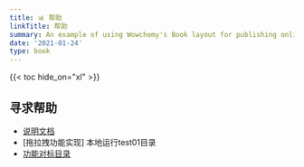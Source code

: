 ```yaml
---
title: 📊 帮助
linkTitle: 帮助
summary: An example of using Wowchemy's Book layout for publishing online courses.
date: '2021-01-24'
type: book
---
```




{{< toc hide_on="xl" >}}

## 寻求帮助

- [说明文档](html/0002.html)
- [拖拉拽功能实现] 本地运行test01目录
- [功能对标目录](https://github.com/design-thinking-czz/starter-hugo-online-course/edit/main/content/course/training/html/0003.html)
